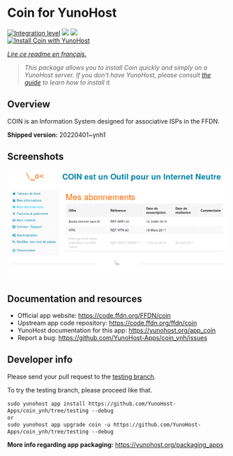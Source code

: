 <!--
N.B.: This README was automatically generated by https://github.com/YunoHost/apps/tree/master/tools/README-generator
It shall NOT be edited by hand.
-->

# Coin for YunoHost

[![Integration level](https://dash.yunohost.org/integration/coin.svg)](https://dash.yunohost.org/appci/app/coin) ![](https://ci-apps.yunohost.org/ci/badges/coin.status.svg) ![](https://ci-apps.yunohost.org/ci/badges/coin.maintain.svg)  
[![Install Coin with YunoHost](https://install-app.yunohost.org/install-with-yunohost.svg)](https://install-app.yunohost.org/?app=coin)

*[Lire ce readme en français.](./README_fr.md)*

> *This package allows you to install Coin quickly and simply on a YunoHost server.
If you don't have YunoHost, please consult [the guide](https://yunohost.org/#/install) to learn how to install it.*

## Overview

COIN is an Information System designed for associative ISPs in the FFDN.


**Shipped version:** 20220401~ynh1



## Screenshots

![](./doc/screenshots/user-subscriptions.png)

## Documentation and resources

* Official app website: https://code.ffdn.org/FFDN/coin
* Upstream app code repository: https://code.ffdn.org/ffdn/coin
* YunoHost documentation for this app: https://yunohost.org/app_coin
* Report a bug: https://github.com/YunoHost-Apps/coin_ynh/issues

## Developer info

Please send your pull request to the [testing branch](https://github.com/YunoHost-Apps/coin_ynh/tree/testing).

To try the testing branch, please proceed like that.
```
sudo yunohost app install https://github.com/YunoHost-Apps/coin_ynh/tree/testing --debug
or
sudo yunohost app upgrade coin -u https://github.com/YunoHost-Apps/coin_ynh/tree/testing --debug
```

**More info regarding app packaging:** https://yunohost.org/packaging_apps